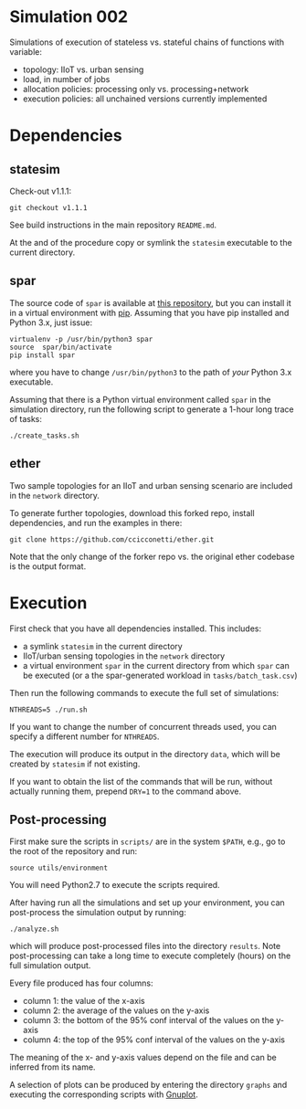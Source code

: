 # Simulation 002

Simulations of execution of stateless vs. stateful chains of functions with variable:

- topology: IIoT vs. urban sensing
- load, in number of jobs
- allocation policies: processing only vs. processing+network
- execution policies: all unchained versions currently implemented

# Dependencies

## statesim

Check-out v1.1.1:

```
git checkout v1.1.1
```

See build instructions in the main repository `README.md`.

At the and of the procedure copy or symlink the `statesim` executable to the current directory.

## spar

The source code of `spar` is available at [this repository](https://github.com/All-less/trace-generator), but you can install it in a virtual environment with [pip](https://pypi.org/project/pip/). Assuming that you have pip installed and Python 3.x, just issue:

```
virtualenv -p /usr/bin/python3 spar
source  spar/bin/activate
pip install spar
```

where you have to change `/usr/bin/python3` to the path of _your_ Python 3.x executable.

Assuming that there is a Python virtual environment called `spar` in the simulation directory, run the following script to generate a 1-hour long trace of tasks:

```
./create_tasks.sh
```

## ether

Two sample topologies for an IIoT and urban sensing scenario are included in the `network` directory.

To generate further topologies, download this forked repo, install dependencies, and run the examples in there:

```
git clone https://github.com/ccicconetti/ether.git
```

Note that the only change of the forker repo vs. the original ether codebase is the output format.

# Execution

First check that you have all dependencies installed. This includes:

- a symlink `statesim` in the current directory
- IIoT/urban sensing topologies in the `network` directory
- a virtual environment `spar` in the current directory from which `spar` can be executed (or a the spar-generated workload in `tasks/batch_task.csv`)

Then run the following commands to execute the full set of simulations:

```
NTHREADS=5 ./run.sh
```

If you want to change the number of concurrent threads used, you can specify a different number for `NTHREADS`.

The execution will produce its output in the directory `data`, which will be created by `statesim` if not existing.

If you want to obtain the list of the commands that will be run, without actually running them, prepend `DRY=1` to the command above.

## Post-processing

First make sure the scripts in `scripts/` are in the system `$PATH`, e.g., go to the root of the repository and run:

```
source utils/environment
```

You will need Python2.7 to execute the scripts required.

After having run all the simulations and set up your environment, you can post-process the simulation output by running:

```
./analyze.sh
```

which will produce post-processed files into the directory `results`. Note post-processing can take a long time to execute completely (hours) on the full simulation output.

Every file produced has four columns:

- column 1: the value of the x-axis
- column 2: the average of the values on the y-axis
- column 3: the bottom of the 95% conf interval of the values on the y-axis
- column 4: the top of the 95% conf interval of the values on the y-axis

The meaning of the x- and y-axis values depend on the file and can be inferred from its name.

A selection of plots can be produced by entering the directory `graphs` and executing the corresponding scripts with [Gnuplot](http://www.gnuplot.info/).
